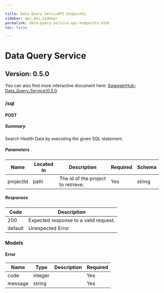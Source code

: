 ```yaml
---

title: Data Query ServicAPI Endpoints
sidebar: api_doc_sidebar
permalink: data-query-service-api-endpoints.html
toc: false

---
```


# Data Query Service
## Version: 0.5.0

You can also find more interactive document here: [SwaggerHub-Data_Query_Service/0.5.0](https://app.swaggerhub.com/apis/zainalisamsung/data-query_service/0.5.0)

### /sql

#### POST
##### Summary

Search Health Data by executing the given SQL statement.

##### Parameters

| Name | Located in | Description | Required | Schema |
| ---- | ---------- | ----------- | -------- | ---- |
| projectId | path | The id of the project to retrieve. | Yes | string |

##### Responses

| Code | Description |
| ---- | ----------- |
| 200 | Expected response to a valid request. |
| default | Unexpected Error |

### Models

#### Error

| Name | Type | Description | Required |
| ---- | ---- | ----------- | -------- |
| code | integer |  | Yes |
| message | string |  | Yes |
